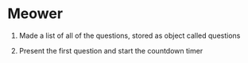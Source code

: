 # Meower

1. Made a list of all of the questions, stored as object called questions

2. Present the first question and start the countdown timer